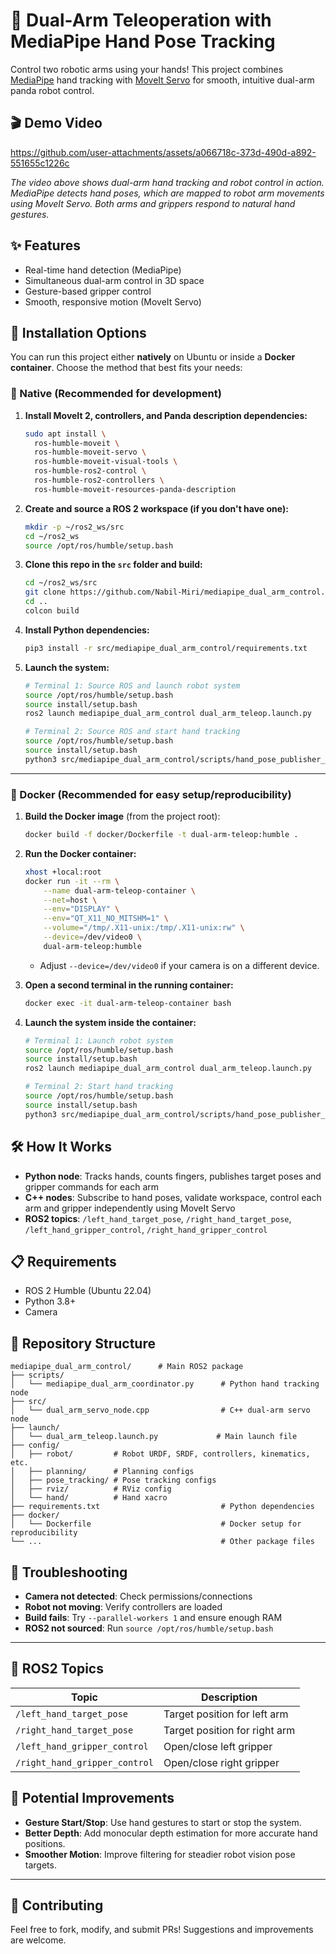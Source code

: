 # 🤖 Dual-Arm Teleoperation with MediaPipe Hand Pose Tracking
Control two robotic arms using your hands! This project combines [MediaPipe](https://github.com/google-ai-edge/mediapipe) hand tracking with [MoveIt Servo](https://moveit.ai/moveit/ros2/servo/jog/2020/09/09/moveit2-servo.html) for smooth, intuitive dual-arm panda robot control.

## 🎬 Demo Video



https://github.com/user-attachments/assets/a066718c-373d-490d-a892-551655c1226c



*The video above shows dual-arm hand tracking and robot control in action. MediaPipe detects hand poses, which are mapped to robot arm movements using MoveIt Servo. Both arms and grippers respond to natural hand gestures.*

## ✨ Features

- Real-time hand detection (MediaPipe)
- Simultaneous dual-arm control in 3D space
- Gesture-based gripper control
- Smooth, responsive motion (MoveIt Servo)


## 🏁 Installation Options

You can run this project either **natively** on Ubuntu or inside a **Docker container**. Choose the method that best fits your needs:


### 🐧 Native (Recommended for development)

1. **Install MoveIt 2, controllers, and Panda description dependencies:**
   ```bash
   sudo apt install \
     ros-humble-moveit \
     ros-humble-moveit-servo \
     ros-humble-moveit-visual-tools \
     ros-humble-ros2-control \
     ros-humble-ros2-controllers \
     ros-humble-moveit-resources-panda-description
   ```

2. **Create and source a ROS 2 workspace (if you don't have one):**
   ```bash
   mkdir -p ~/ros2_ws/src
   cd ~/ros2_ws
   source /opt/ros/humble/setup.bash
   ```

3. **Clone this repo in the `src` folder and build:**
   ```bash
   cd ~/ros2_ws/src
   git clone https://github.com/Nabil-Miri/mediapipe_dual_arm_control.git
   cd ..
   colcon build
   ```

4. **Install Python dependencies:**
   ```bash
   pip3 install -r src/mediapipe_dual_arm_control/requirements.txt
   ```

5. **Launch the system:**
   ```bash
   # Terminal 1: Source ROS and launch robot system
   source /opt/ros/humble/setup.bash
   source install/setup.bash
   ros2 launch mediapipe_dual_arm_control dual_arm_teleop.launch.py

   # Terminal 2: Source ROS and start hand tracking
   source /opt/ros/humble/setup.bash
   source install/setup.bash
   python3 src/mediapipe_dual_arm_control/scripts/hand_pose_publisher_node.py
   ```

---

### 🐳 Docker (Recommended for easy setup/reproducibility)

1. **Build the Docker image** (from the project root):
   ```bash
   docker build -f docker/Dockerfile -t dual-arm-teleop:humble .
   ```

2. **Run the Docker container:**
   ```bash
   xhost +local:root
   docker run -it --rm \
       --name dual-arm-teleop-container \
       --net=host \
       --env="DISPLAY" \
       --env="QT_X11_NO_MITSHM=1" \
       --volume="/tmp/.X11-unix:/tmp/.X11-unix:rw" \
       --device=/dev/video0 \
       dual-arm-teleop:humble
   ```
   - Adjust `--device=/dev/video0` if your camera is on a different device.

3. **Open a second terminal in the running container:**
   ```bash
   docker exec -it dual-arm-teleop-container bash
   ```

4. **Launch the system inside the container:**
   ```bash
   # Terminal 1: Launch robot system
   source /opt/ros/humble/setup.bash
   source install/setup.bash
   ros2 launch mediapipe_dual_arm_control dual_arm_teleop.launch.py

   # Terminal 2: Start hand tracking
   source /opt/ros/humble/setup.bash
   source install/setup.bash
   python3 src/mediapipe_dual_arm_control/scripts/hand_pose_publisher_node.py
   ```

## 🛠️ How It Works

- **Python node**: Tracks hands, counts fingers, publishes target poses and gripper commands for each arm
- **C++ nodes**: Subscribe to hand poses, validate workspace, control each arm and gripper independently using MoveIt Servo
- **ROS2 topics**: `/left_hand_target_pose`, `/right_hand_target_pose`, `/left_hand_gripper_control`, `/right_hand_gripper_control`

## 📋 Requirements

- ROS 2 Humble (Ubuntu 22.04)
- Python 3.8+
- Camera

## 📁 Repository Structure

```
mediapipe_dual_arm_control/      # Main ROS2 package
├── scripts/
│   └── mediapipe_dual_arm_coordinator.py      # Python hand tracking node
├── src/
│   └── dual_arm_servo_node.cpp                # C++ dual-arm servo node
├── launch/
│   └── dual_arm_teleop.launch.py             # Main launch file
├── config/
│   ├── robot/         # Robot URDF, SRDF, controllers, kinematics, etc.
│   ├── planning/      # Planning configs
│   ├── pose_tracking/ # Pose tracking configs
│   ├── rviz/          # RViz config
│   └── hand/          # Hand xacro
├── requirements.txt                           # Python dependencies
├── docker/
│   └── Dockerfile                             # Docker setup for reproducibility
└── ...                                        # Other package files
```

## 🐞 Troubleshooting

- **Camera not detected**: Check permissions/connections
- **Robot not moving**: Verify controllers are loaded
- **Build fails**: Try `--parallel-workers 1` and ensure enough RAM
- **ROS2 not sourced**: Run `source /opt/ros/humble/setup.bash`

---

<!-- ## 🏗️ System Architecture

<details>
<summary><strong>System Architecture Details (click to expand)</strong></summary>

#### 🐍 Python Hand Tracking Node (`mediapipe_dual_arm_coordinator.py`)
The vision processing powerhouse that:
- **Captures camera feed** at 50Hz using OpenCV
- **Detects hands** using Google's MediaPipe library
- **Maps hand positions** from camera coordinates to robot workspace
- **Counts fingers** to determine gripper open/close commands
- **Publishes to ROS2 topics** for each arm independently

#### ⚡ C++ Dual Arm Servo Node (`dual_arm_servo_node.cpp`)
Two instances of this node run simultaneously (one per arm):
- **Subscribes to hand poses** from the Python node
- **Validates workspace limits** for safety
- **Controls MoveIt Servo** for real-time arm movement
- **Manages gripper trajectories** via joint controllers
- **Runs in separate namespaces** to prevent conflicts

#### 🔄 Data Flow
1. **Camera** → Python node detects hands
2. **Python node** → Publishes `/left_hand_target_pose` and `/right_hand_target_pose`
3. **C++ nodes** (`dual_arm_servo_node.cpp`) → Subscribe to poses and validate workspace
4. **MoveIt Servo** → Converts poses to joint commands
5. **Controllers** → Move robot arms and grippers

</details>

--- -->

## 📡 ROS2 Topics

| Topic | Description |
|-------|-------------|
| `/left_hand_target_pose` | Target position for left arm |
| `/right_hand_target_pose` | Target position for right arm |
| `/left_hand_gripper_control` | Open/close left gripper |
| `/right_hand_gripper_control` | Open/close right gripper |

<!-- ## 🛠️ Development Journey 

<details>
<summary><strong>From Single Arm to Dual Arm Control</strong></summary>

**Initial Approach:**
- MediaPipe detected hand landmarks
- Converted hand position to robot pose
- Sent pose commands directly to the robot

**❌ Problem**: This worked but the robot was planning in a weird way - it would plan full trajectories for every small hand movement, making the control jerky and unnatural.

### 💡 Discovery: MoveIt Servo
Upon reading more about real-time robot control, I discovered **MoveIt Servo** - a component designed specifically for real-time, smooth robot control. MoveIt Servo:
- Accepts continuous pose or twist commands
- Performs real-time collision checking
- Provides smooth, responsive robot motion
- Integrates seamlessly with MoveIt's planning framework

This was exactly what I needed for natural hand-to-robot control!

### 🔥 Scaling to Dual Arms
Once single arm control worked, I moved to dual arms:

#### 🤖 Dual Arm Moveit Configs Source

To set up the dual-arm robot, I sourced the URDF from the `moveit_resources` package. However, the dual-arm Panda URDF was only available in the `ros2` branch of `moveit_resources` and not in the `humble` branch. As a result, I had to adapt and modify the URDF to ensure compatibility with ROS 2 Humble and my workspace.

Additionally, I added a controller for the gripper, as the default dual-arm MoveIt resources did not provide one. This ensures both arms and grippers can be controlled independently in the simulation and with MoveIt Servo. You must add the following controller definitions to your `ros2_controllers.yaml`:

```yaml
left_panda_fingers_controller:
  type: joint_trajectory_controller/JointTrajectoryController
right_panda_fingers_controller:
  type: joint_trajectory_controller/JointTrajectoryController
```

<details>
<summary><strong>⚠️ Note on ompl_planning.yaml Format (click to expand)</strong></summary>

If you encounter errors related to `request_adapters` or `response_adapters` in `ompl_planning.yaml`, make sure these fields are formatted as multi-line strings (not as YAML arrays). Use the `>-` syntax as shown below:

```yaml
request_adapters: >-
  default_planner_request_adapters/AddTimeOptimalParameterization
  default_planning_request_adapters/ResolveConstraintFrames;
  default_planning_request_adapters/ValidateWorkspaceBounds;
  default_planning_request_adapters/CheckStartStateBounds;
  default_planning_request_adapters/CheckStartStateCollision

response_adapters: >-
  default_planning_response_adapters/AddTimeOptimalParameterization
  default_planning_response_adapters/ValidateSolution
  default_planning_response_adapters/DisplayMotionPath
```

This is required for MoveIt 2 to parse the adapters correctly. If you see errors about adapters, check that your YAML matches this format.

</details>

#### 🚫 The Dual Control Problem
**⚠️ Major Issue**: I could only control one robot arm at a time, not both simultaneously.

**Root Cause**: Both C++ nodes were trying to use the same:
- Topic names (causing conflicts)
- MoveIt planning groups (interference)
- Servo instances (resource competition)

**Solution Strategy**:
1. **Namespace Isolation**: Each arm runs in its own namespace (`/left_arm`, `/right_arm`)
2. **Separate Parameter Files**: Each arm loads its own servo configuration
3. **Independent Servo Instances**: Each C++ node creates its own MoveIt Servo
4. **Unique Topic Names**: MediaPipe publishes to arm-specific topics

### 🎉 Final Result
A fully functional dual arm hand tracking system where:
- Both arms can be controlled simultaneously and independently
- Smooth, real-time motion using MoveIt Servo
- Finger counting controls grippers on both arms
- No interference between left and right arm control
-->
## 🚀 Potential Improvements

- **Gesture Start/Stop**: Use hand gestures to start or stop the system.
- **Better Depth**: Add monocular depth estimation for more accurate hand positions.
- **Smoother Motion**: Improve filtering for steadier robot vision pose targets.

</details>

---


## 🤝 Contributing

Feel free to fork, modify, and submit PRs! Suggestions and improvements are welcome.